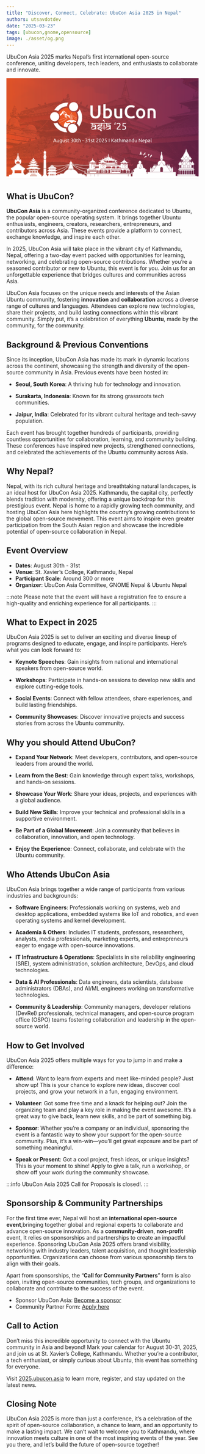 ```yaml
---
title: "Discover, Connect, Celebrate: UbuCon Asia 2025 in Nepal"
authors: utsavdotdev
date: "2025-03-23"
tags: [ubucon,gnome,opensource]
image: ./asset/og.png
---
```


UbuCon Asia 2025 marks Nepal’s first international open-source conference, uniting developers, tech leaders, and enthusiasts to collaborate and innovate.

<!-- truncate -->
![UbuCon Asia 2025](asset/og.png)
## What is UbuCon?

**UbuCon Asia** is a community-organized conference dedicated to Ubuntu, the popular open-source operating system. It brings together Ubuntu enthusiasts, engineers, creators, researchers, entrepreneurs, and contributors across Asia. These events provide a platform to connect, exchange knowledge, and inspire each other.

In 2025, UbuCon Asia will take place in the vibrant city of Kathmandu, Nepal, offering a two-day event packed with opportunities for learning, networking, and celebrating open-source contributions. Whether you’re a seasoned contributor or new to Ubuntu, this event is for you. Join us for an unforgettable experience that bridges cultures and communities across Asia.

UbuCon Asia focuses on the unique needs and interests of the Asian Ubuntu community, fostering **innovation** and **collaboration** across a diverse range of cultures and languages. Attendees can explore new technologies, share their projects, and build lasting connections within this vibrant community. Simply put, it’s a celebration of everything **Ubuntu**, made by the community, for the community.

## Background & Previous Conventions

Since its inception, UbuCon Asia has made its mark in dynamic locations across the continent, showcasing the strength and diversity of the open-source community in Asia. Previous events have been hosted in:

- **Seoul, South Korea**: A thriving hub for technology and innovation.

- **Surakarta, Indonesia**: Known for its strong grassroots tech communities.

- **Jaipur, India**: Celebrated for its vibrant cultural heritage and tech-savvy population.

Each event has brought together hundreds of participants, providing countless opportunities for collaboration, learning, and community building. These conferences have inspired new projects, strengthened connections, and celebrated the achievements of the Ubuntu community across Asia.

## Why Nepal?

Nepal, with its rich cultural heritage and breathtaking natural landscapes, is an ideal host for UbuCon Asia 2025. Kathmandu, the capital city, perfectly blends tradition with modernity, offering a unique backdrop for this prestigious event. Nepal is home to a rapidly growing tech community, and hosting UbuCon Asia here highlights the country’s growing contributions to the global open-source movement. This event aims to inspire even greater participation from the South Asian region and showcase the incredible potential of open-source collaboration in Nepal.

## Event Overview

- **Dates**: August 30th - 31st
- **Venue**: St. Xavier’s College, Kathmandu, Nepal
- **Participant Scale**: Around 300 or more
- **Organizer**: UbuCon Asia Committee, GNOME Nepal & Ubuntu Nepal

:::note
Please note that the event will have a registration fee to ensure a high-quality and enriching experience for all participants.
:::

## What to Expect in 2025

UbuCon Asia 2025 is set to deliver an exciting and diverse lineup of programs designed to educate, engage, and inspire participants. Here’s what you can look forward to:

- **Keynote Speeches**: Gain insights from national and international speakers from open-source world.

- **Workshops**: Participate in hands-on sessions to develop new skills and explore cutting-edge tools.

- **Social Events**: Connect with fellow attendees, share experiences, and build lasting friendships.

- **Community Showcases**: Discover innovative projects and success stories from across the Ubuntu community.

## Why you should Attend UbuCon?
- **Expand Your Network**: Meet developers, contributors, and open-source leaders from around the world.

- **Learn from the Best**: Gain knowledge through expert talks, workshops, and hands-on sessions.

- **Showcase Your Work**: Share your ideas, projects, and experiences with a global audience.

- **Build New Skills**: Improve your technical and professional skills in a supportive environment.

- **Be Part of a Global Movement**: Join a community that believes in collaboration, innovation, and open technology.

- **Enjoy the Experience**: Connect, collaborate, and celebrate with the Ubuntu community.

## Who Attends UbuCon Asia

UbuCon Asia brings together a wide range of participants from various industries and backgrounds:

- **Software Engineers**: Professionals working on systems, web and desktop applications, embedded systems like IoT and robotics, and even operating systems and kernel development.

- **Academia & Others**: Includes IT students, professors, researchers, analysts, media professionals, marketing experts, and entrepreneurs eager to engage with open-source innovations.

- **IT Infrastructure & Operations**: Specialists in site reliability engineering (SRE), system administration, solution architecture, DevOps, and cloud technologies.

- **Data & AI Professionals**: Data engineers, data scientists, database administrators (DBAs), and AI/ML engineers working on transformative technologies.

- **Community & Leadership**: Community managers, developer relations (DevRel) professionals, technical managers, and open-source program office (OSPO) teams fostering collaboration and leadership in the open-source world.

## How to Get Involved

UbuCon Asia 2025 offers multiple ways for you to jump in and make a difference:

- **Attend**: Want to learn from experts and meet like-minded people? Just show up! This is your chance to explore new ideas, discover cool projects, and grow your network in a fun, engaging environment.

- **Volunteer**: Got some free time and a knack for helping out? Join the organizing team and play a key role in making the event awesome. It’s a great way to give back, learn new skills, and be part of something big.

- **Sponsor**: Whether you’re a company or an individual, sponsoring the event is a fantastic way to show your support for the open-source community. Plus, it’s a win-win—you’ll get great exposure and be part of something meaningful.

- **Speak or Present**: Got a cool project, fresh ideas, or unique insights? This is your moment to shine! Apply to give a talk, run a workshop, or show off your work during the community showcase.

:::info
UbuCon Asia 2025 Call for Proposals is closed!.
:::

## Sponsorship & Community Partnerships
For the first time ever, Nepal will host an **international open-source event**,bringing together global and regional experts to collaborate and advance open-source innovation. As a **community-driven**, **non-profit** event, It relies on sponsorships and partnerships to create an impactful experience. Sponsoring UbuCon Asia 2025 offers brand visibility, networking with industry leaders, talent acquisition, and thought leadership opportunities. Organizations can choose from various sponsorship tiers to align with their goals. 

Apart from sponsorships, the “**Call for Community Partners**” form is also open, inviting open-source communities, tech groups, and organizations to collaborate and contribute to the success of the event.

- Sponsor UbuCon Asia: [Become a sponsor](https://2025.ubucon.asia/sponsors/become-a-sponsor/)
- Community Partner Form: [Apply here](https://forms.gle/zZSpUnq6m6KaEE45A)

## Call to Action

Don’t miss this incredible opportunity to connect with the Ubuntu community in Asia and beyond! Mark your calendar for August 30-31, 2025, and join us at St. Xavier’s College, Kathmandu. Whether you’re a contributor, a tech enthusiast, or simply curious about Ubuntu, this event has something for everyone.

Visit [2025.ubucon.asia](https://2025.ubucon.asia) to learn more, register, and stay updated on the latest news.

## Closing Note

UbuCon Asia 2025 is more than just a conference, it’s a celebration of the spirit of open-source collaboration, a chance to learn, and an opportunity to make a lasting impact. We can’t wait to welcome you to Kathmandu, where innovation meets culture in one of the most inspiring events of the year. See you there, and let’s build the future of open-source together!
